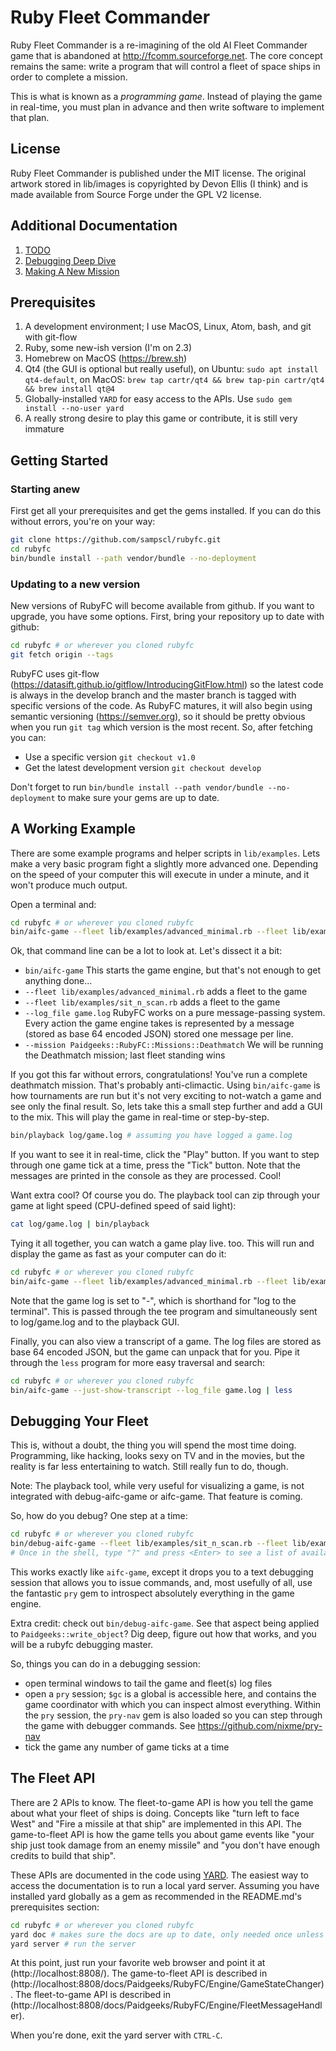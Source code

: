 # Ruby Fleet Commander
Ruby Fleet Commander is a re-imagining of the old AI Fleet Commander game that
is abandoned at http://fcomm.sourceforge.net. The core concept remains the same:
write a program that will control a fleet of space ships in order to complete a
mission.

This is what is known as a *programming game*. Instead of playing the game in
real-time, you must plan in advance and then write software to implement that
plan.

## License
Ruby Fleet Commander is published under the MIT license. The original artwork
stored in lib/images is copyrighted by Devon Ellis (I think) and is made
available from Source Forge under the GPL V2 license.

## Additional Documentation
1. [TODO](md/todo.md)
1. [Debugging Deep Dive](md/debugging_deep.md)
1. [Making A New Mission](md/making_a_mission.md)

## Prerequisites
1. A development environment; I use MacOS, Linux, Atom, bash, and git with git-flow
1. Ruby, some new-ish version (I'm on 2.3)
1. Homebrew on MacOS (https://brew.sh)
1. Qt4 (the GUI is optional but really useful), on Ubuntu: `sudo apt install qt4-default`,
on MacOS: `brew tap cartr/qt4 && brew tap-pin cartr/qt4 && brew install qt@4`
1. Globally-installed `YARD` for easy access to the APIs. Use
`sudo gem install --no-user yard`
1. A really strong desire to play this game or contribute, it is still very immature

## Getting Started

### Starting anew

First get all your prerequisites and get the gems installed. If you can do this
without errors, you're on your way:

```bash
git clone https://github.com/sampscl/rubyfc.git
cd rubyfc
bin/bundle install --path vendor/bundle --no-deployment
```

### Updating to a new version

New versions of RubyFC will become available from github. If you want to
upgrade, you have some options. First, bring your repository up to date with
github:

```bash
cd rubyfc # or wherever you cloned rubyfc
git fetch origin --tags
```

RubyFC uses git-flow
(https://datasift.github.io/gitflow/IntroducingGitFlow.html) so the latest
code is always in the develop branch and the master branch is tagged with
specific versions of the code. As RubyFC matures, it will also begin using
semantic versioning (https://semver.org), so it should be pretty
obvious when you run `git tag` which version is the most recent. So, after
fetching you can:

* Use a specific version `git checkout v1.0`
* Get the latest development version `git checkout develop`

Don't forget to run `bin/bundle install --path vendor/bundle --no-deployment`
to make sure your gems are up to date.

## A Working Example
There are some example programs and helper scripts in `lib/examples`. Lets make
a very basic program fight a slightly more advanced one. Depending on the speed
of your computer this will execute in under a minute, and it won't produce
much output.

Open a terminal and:

```bash
cd rubyfc # or wherever you cloned rubyfc
bin/aifc-game --fleet lib/examples/advanced_minimal.rb --fleet lib/examples/sit_n_scan.rb --log_file game.log --mission Paidgeeks::RubyFC::Missions::Deathmatch
```

Ok, that command line can be a lot to look at. Let's dissect it a bit:
* `bin/aifc-game` This starts the game engine, but that's not enough
to get anything done...
* `--fleet lib/examples/advanced_minimal.rb` adds a fleet to the game
* `--fleet lib/examples/sit_n_scan.rb` adds a fleet to the game
* `--log_file game.log` RubyFC works on a pure message-passing system. Every action
the game engine takes is represented by a message (stored as base 64 encoded
JSON) stored one message per line.
* `--mission Paidgeeks::RubyFC::Missions::Deathmatch` We will be running the
Deathmatch mission; last fleet standing wins

If you got this far without errors, congratulations! You've run a complete
deathmatch mission. That's probably anti-climactic. Using `bin/aifc-game` is how
tournaments are run but it's not very exciting to not-watch a game and see only
the final result. So, lets take this a small step further and add a GUI to the
mix. This will play the game in real-time or step-by-step.

```bash
bin/playback log/game.log # assuming you have logged a game.log
```

If you want to see it in real-time, click the "Play" button. If you want to step
through one game tick at a time, press the "Tick" button. Note that the messages
are printed in the console as they are processed. Cool!

Want extra cool? Of course you do. The playback tool can zip through your game
at light speed (CPU-defined speed of said light):

```bash
cat log/game.log | bin/playback
```

Tying it all together, you can watch a game play live. too. This will run and
display the game as fast as your computer can do it:

```bash
cd rubyfc # or wherever you cloned rubyfc
bin/aifc-game --fleet lib/examples/advanced_minimal.rb --fleet lib/examples/sit_n_scan.rb --log_file - --mission Paidgeeks::RubyFC::Missions::Deathmatch | tee log/game.log | bin/playback
```

Note that the game log is set to "-", which is shorthand for "log to the
terminal". This is passed through the tee program and simultaneously sent to
log/game.log and to the playback GUI.

Finally, you can also view a transcript of a game. The log files are stored as
base 64 encoded JSON, but the game can unpack that for you. Pipe it through the
`less` program for more easy traversal and search:

```bash
cd rubyfc # or wherever you cloned rubyfc
bin/aifc-game --just-show-transcript --log_file game.log | less
```

## Debugging Your Fleet
This is, without a doubt, the thing you will spend the most time doing.
Programming, like hacking, looks sexy on TV and in the movies, but the reality
is far less entertaining to watch. Still really fun to do, though.

Note: The playback tool, while very useful for visualizing a game, is not integrated
with debug-aifc-game or aifc-game. That feature is coming.

So, how do you debug? One step at a time:

```bash
cd rubyfc # or wherever you cloned rubyfc
bin/debug-aifc-game --fleet lib/examples/sit_n_scan.rb --fleet lib/examples/sit_n_scan.rb --log_file game.log --mission Paidgeeks::RubyFC::Missions::Deathmatch
# Once in the shell, type "?" and press <Enter> to see a list of available commands
```

This works exactly like `aifc-game`, except it drops you to a text debugging
session that allows you to issue commands, and, most usefully of all, use the
fantastic `pry` gem to introspect absolutely everything in the game engine.

Extra credit: check out `bin/debug-aifc-game`. See that aspect being applied to
`Paidgeeks::write_object`? Dig deep, figure out how that works, and you will be
a rubyfc debugging master.

So, things you can do in a debugging session:
* open terminal windows to tail the game and fleet(s) log files
* open a `pry` session; `$gc` is a global is accessible here, and contains the
game coordinator with which you can inspect almost everything. Within the `pry`
session, the `pry-nav` gem is also loaded so you can step through the game with
debugger commands. See https://github.com/nixme/pry-nav
* tick the game any number of game ticks at a time

## The Fleet API
There are 2 APIs to know. The fleet-to-game API is how you tell the game about
what your fleet of ships is doing. Concepts like "turn left to face West" and
"Fire a missile at that ship" are implemented in this API. The game-to-fleet API
is how the game tells you about game events like "your ship just took damage
from an enemy missile" and "you don't have enough credits to build that ship".

These APIs are documented in the code using [YARD](https://yardoc.org). The
easiest way to access the documentation is to run a local yard server. Assuming
you have installed yard globally as a gem as recommended in the README.md's
prerequisites section:

```bash
cd rubyfc # or wherever you cloned rubyfc
yard doc # makes sure the docs are up to date, only needed once unless the docs change
yard server # run the server
```

At this point, just run your favorite web browser and point it at
(http://localhost:8808/). The game-to-fleet API is described in
(http://localhost:8808/docs/Paidgeeks/RubyFC/Engine/GameStateChanger). The
fleet-to-game API is described in
(http://localhost:8808/docs/Paidgeeks/RubyFC/Engine/FleetMessageHandler).

When you're done, exit the yard server with `CTRL-C`.
